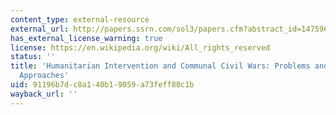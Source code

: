 ```yaml
---
content_type: external-resource
external_url: http://papers.ssrn.com/sol3/papers.cfm?abstract_id=1475968
has_external_license_warning: true
license: https://en.wikipedia.org/wiki/All_rights_reserved
status: ''
title: 'Humanitarian Intervention and Communal Civil Wars: Problems and Alternative
  Approaches'
uid: 91196b7d-c8a1-40b1-9059-a73feff80c1b
wayback_url: ''
---
```

